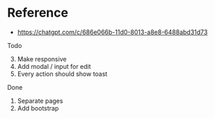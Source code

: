 # Reference

* https://chatgpt.com/c/686e066b-11d0-8013-a8e8-6488abd31d73

Todo


3. Make responsive
4. Add modal / input for edit
5. Every action should show toast

Done

1. Separate pages
2. Add bootstrap
